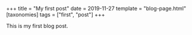 +++
title = "My first post"
date = 2019-11-27
template = "blog-page.html"
[taxonomies]
tags = ["first", "post"]
+++

This is my first blog post.
